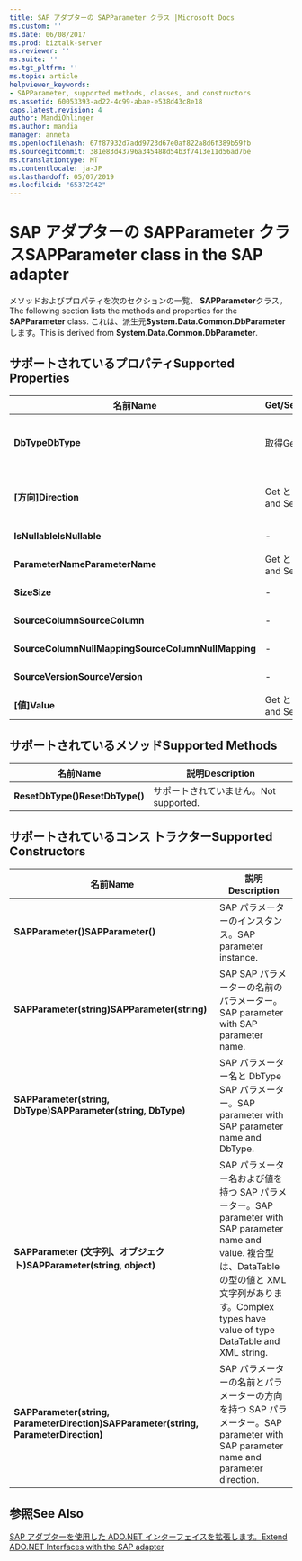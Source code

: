 ```yaml
---
title: SAP アダプターの SAPParameter クラス |Microsoft Docs
ms.custom: ''
ms.date: 06/08/2017
ms.prod: biztalk-server
ms.reviewer: ''
ms.suite: ''
ms.tgt_pltfrm: ''
ms.topic: article
helpviewer_keywords:
- SAPParameter, supported methods, classes, and constructors
ms.assetid: 60053393-ad22-4c99-abae-e538d43c8e18
caps.latest.revision: 4
author: MandiOhlinger
ms.author: mandia
manager: anneta
ms.openlocfilehash: 67f87932d7add9723d67e0af822a8d6f389b59fb
ms.sourcegitcommit: 381e83d43796a345488d54b3f7413e11d56ad7be
ms.translationtype: MT
ms.contentlocale: ja-JP
ms.lasthandoff: 05/07/2019
ms.locfileid: "65372942"
---
```

# <a name="sapparameter-class-in-the-sap-adapter"></a><span data-ttu-id="dface-102">SAP アダプターの SAPParameter クラス</span><span class="sxs-lookup"><span data-stu-id="dface-102">SAPParameter class in the SAP adapter</span></span>
<span data-ttu-id="dface-103">メソッドおよびプロパティを次のセクションの一覧、 **SAPParameter**クラス。</span><span class="sxs-lookup"><span data-stu-id="dface-103">The following section lists the methods and properties for the **SAPParameter** class.</span></span> <span data-ttu-id="dface-104">これは、派生元**System.Data.Common.DbParameter**します。</span><span class="sxs-lookup"><span data-stu-id="dface-104">This is derived from **System.Data.Common.DbParameter**.</span></span>  
  
## <a name="supported-properties"></a><span data-ttu-id="dface-105">サポートされているプロパティ</span><span class="sxs-lookup"><span data-stu-id="dface-105">Supported Properties</span></span>  
  
|<span data-ttu-id="dface-106">名前</span><span class="sxs-lookup"><span data-stu-id="dface-106">Name</span></span>|<span data-ttu-id="dface-107">Get/Set</span><span class="sxs-lookup"><span data-stu-id="dface-107">Get/Set</span></span>|<span data-ttu-id="dface-108">説明</span><span class="sxs-lookup"><span data-stu-id="dface-108">Description</span></span>|  
|----------|--------------|-----------------|  
|<span data-ttu-id="dface-109">**DbType**</span><span class="sxs-lookup"><span data-stu-id="dface-109">**DbType**</span></span>|<span data-ttu-id="dface-110">取得</span><span class="sxs-lookup"><span data-stu-id="dface-110">Get</span></span>|<span data-ttu-id="dface-111">DbType 場合は、パラメーターが返されます。</span><span class="sxs-lookup"><span data-stu-id="dface-111">DbType if the parameter returned.</span></span> <span data-ttu-id="dface-112">設定することはできません。</span><span class="sxs-lookup"><span data-stu-id="dface-112">Cannot be set.</span></span>|  
|<span data-ttu-id="dface-113">**[方向]**</span><span class="sxs-lookup"><span data-stu-id="dface-113">**Direction**</span></span>|<span data-ttu-id="dface-114">Get と Set</span><span class="sxs-lookup"><span data-stu-id="dface-114">Get and Set</span></span>|<span data-ttu-id="dface-115">ParameterDirection.ReturnValue がサポートされていません。</span><span class="sxs-lookup"><span data-stu-id="dface-115">ParameterDirection.ReturnValue not supported.</span></span>|  
|<span data-ttu-id="dface-116">**IsNullable**</span><span class="sxs-lookup"><span data-stu-id="dface-116">**IsNullable**</span></span>|-|<span data-ttu-id="dface-117">サポートされていません。</span><span class="sxs-lookup"><span data-stu-id="dface-117">Not supported.</span></span>|  
|<span data-ttu-id="dface-118">**ParameterName**</span><span class="sxs-lookup"><span data-stu-id="dface-118">**ParameterName**</span></span>|<span data-ttu-id="dface-119">Get と Set</span><span class="sxs-lookup"><span data-stu-id="dface-119">Get and Set</span></span>|<span data-ttu-id="dface-120">パラメーターの名前。</span><span class="sxs-lookup"><span data-stu-id="dface-120">Name of the parameter.</span></span>|  
|<span data-ttu-id="dface-121">**Size**</span><span class="sxs-lookup"><span data-stu-id="dface-121">**Size**</span></span>|-|<span data-ttu-id="dface-122">サポートされていません。</span><span class="sxs-lookup"><span data-stu-id="dface-122">Not supported.</span></span>|  
|<span data-ttu-id="dface-123">**SourceColumn**</span><span class="sxs-lookup"><span data-stu-id="dface-123">**SourceColumn**</span></span>|-|<span data-ttu-id="dface-124">サポートされていません。</span><span class="sxs-lookup"><span data-stu-id="dface-124">Not supported.</span></span>|  
|<span data-ttu-id="dface-125">**SourceColumnNullMapping**</span><span class="sxs-lookup"><span data-stu-id="dface-125">**SourceColumnNullMapping**</span></span>|-|<span data-ttu-id="dface-126">サポートされていません。</span><span class="sxs-lookup"><span data-stu-id="dface-126">Not supported.</span></span>|  
|<span data-ttu-id="dface-127">**SourceVersion**</span><span class="sxs-lookup"><span data-stu-id="dface-127">**SourceVersion**</span></span>|-|<span data-ttu-id="dface-128">サポートされていません。</span><span class="sxs-lookup"><span data-stu-id="dface-128">Not supported.</span></span>|  
|<span data-ttu-id="dface-129">**[値]**</span><span class="sxs-lookup"><span data-stu-id="dface-129">**Value**</span></span>|<span data-ttu-id="dface-130">Get と Set</span><span class="sxs-lookup"><span data-stu-id="dface-130">Get and Set</span></span>|<span data-ttu-id="dface-131">パラメーターの値</span><span class="sxs-lookup"><span data-stu-id="dface-131">Value of the parameter</span></span>|  
  
## <a name="supported-methods"></a><span data-ttu-id="dface-132">サポートされているメソッド</span><span class="sxs-lookup"><span data-stu-id="dface-132">Supported Methods</span></span>  
  
|<span data-ttu-id="dface-133">名前</span><span class="sxs-lookup"><span data-stu-id="dface-133">Name</span></span>|<span data-ttu-id="dface-134">説明</span><span class="sxs-lookup"><span data-stu-id="dface-134">Description</span></span>|  
|----------|-----------------|  
|<span data-ttu-id="dface-135">**ResetDbType()**</span><span class="sxs-lookup"><span data-stu-id="dface-135">**ResetDbType()**</span></span>|<span data-ttu-id="dface-136">サポートされていません。</span><span class="sxs-lookup"><span data-stu-id="dface-136">Not supported.</span></span>|  
  
## <a name="supported-constructors"></a><span data-ttu-id="dface-137">サポートされているコンス トラクター</span><span class="sxs-lookup"><span data-stu-id="dface-137">Supported Constructors</span></span>  
  
|<span data-ttu-id="dface-138">名前</span><span class="sxs-lookup"><span data-stu-id="dface-138">Name</span></span>|<span data-ttu-id="dface-139">説明</span><span class="sxs-lookup"><span data-stu-id="dface-139">Description</span></span>|  
|----------|-----------------|  
|<span data-ttu-id="dface-140">**SAPParameter()**</span><span class="sxs-lookup"><span data-stu-id="dface-140">**SAPParameter()**</span></span>|<span data-ttu-id="dface-141">SAP パラメーターのインスタンス。</span><span class="sxs-lookup"><span data-stu-id="dface-141">SAP parameter instance.</span></span>|  
|<span data-ttu-id="dface-142">**SAPParameter(string)**</span><span class="sxs-lookup"><span data-stu-id="dface-142">**SAPParameter(string)**</span></span>|<span data-ttu-id="dface-143">SAP SAP パラメーターの名前のパラメーター。</span><span class="sxs-lookup"><span data-stu-id="dface-143">SAP parameter with SAP parameter name.</span></span>|  
|<span data-ttu-id="dface-144">**SAPParameter(string, DbType)**</span><span class="sxs-lookup"><span data-stu-id="dface-144">**SAPParameter(string, DbType)**</span></span>|<span data-ttu-id="dface-145">SAP パラメーター名と DbType SAP パラメーター。</span><span class="sxs-lookup"><span data-stu-id="dface-145">SAP parameter with SAP parameter name and DbType.</span></span>|  
|<span data-ttu-id="dface-146">**SAPParameter (文字列、オブジェクト)**</span><span class="sxs-lookup"><span data-stu-id="dface-146">**SAPParameter(string, object)**</span></span>|<span data-ttu-id="dface-147">SAP パラメーター名および値を持つ SAP パラメーター。</span><span class="sxs-lookup"><span data-stu-id="dface-147">SAP parameter with SAP parameter name and value.</span></span> <span data-ttu-id="dface-148">複合型は、DataTable の型の値と XML 文字列があります。</span><span class="sxs-lookup"><span data-stu-id="dface-148">Complex types have value of type DataTable and XML string.</span></span>|  
|<span data-ttu-id="dface-149">**SAPParameter(string, ParameterDirection)**</span><span class="sxs-lookup"><span data-stu-id="dface-149">**SAPParameter(string, ParameterDirection)**</span></span>|<span data-ttu-id="dface-150">SAP パラメーターの名前とパラメーターの方向を持つ SAP パラメーター。</span><span class="sxs-lookup"><span data-stu-id="dface-150">SAP parameter with SAP parameter name and parameter direction.</span></span>|  
  
## <a name="see-also"></a><span data-ttu-id="dface-151">参照</span><span class="sxs-lookup"><span data-stu-id="dface-151">See Also</span></span>  
 [<span data-ttu-id="dface-152">SAP アダプターを使用した ADO.NET インターフェイスを拡張します。</span><span class="sxs-lookup"><span data-stu-id="dface-152">Extend ADO.NET Interfaces with the SAP adapter</span></span>](../../adapters-and-accelerators/adapter-sap/extend-ado-net-interfaces-with-the-sap-adapter.md)